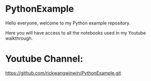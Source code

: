 # PythonExample

Hello everyone, welcome to my Python example repository. 

Here you will have access to all the notebooks used in my Youtube walkthrough.

# Youtube Channel:

https://github.com/rickwangwinwin/PythonExample.git
